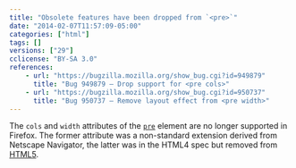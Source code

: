 ```yaml
---
title: "Obsolete features have been dropped from `<pre>`"
date: "2014-02-07T11:57:09-05:00"
categories: ["html"]
tags: []
versions: ["29"]
cclicense: "BY-SA 3.0"
references:
    - url: "https://bugzilla.mozilla.org/show_bug.cgi?id=949879"
      title: "Bug 949879 – Drop support for <pre cols>"
    - url: "https://bugzilla.mozilla.org/show_bug.cgi?id=950737"
      title: "Bug 950737 – Remove layout effect from <pre width>"
---
```

The `cols` and `width` attributes of the [`pre`](https://developer.mozilla.org/docs/Web/HTML/Element/pre) element are no longer supported in Firefox. The former attribute was a non-standard extension derived from Netscape Navigator, the latter was in the HTML4 spec but removed from [HTML5](https://developer.mozilla.org/docs/Web/Guide/HTML/HTML5).
